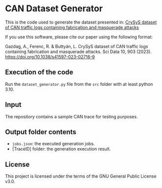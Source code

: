 # CAN Dataset Generator

This is the code used to generate the dataset presented in: [CrySyS dataset of CAN traffic logs containing fabrication and masquerade attacks](https://www.nature.com/articles/s41597-023-02716-9)

If you use this software, please cite our paper using the following format:

Gazdag, A., Ferenc, R. & Buttyán, L. CrySyS dataset of CAN traffic logs containing fabrication and masquerade attacks. Sci Data 10, 903 (2023). https://doi.org/10.1038/s41597-023-02716-9


## Execution of the code

Run the `dataset_generator.py` file from the `src` folder with at least python 3.10.


## Input

The repository contains a sample CAN trace for testing purposes.


## Output folder contents

- `jobs.json`: the executed generation jobs.
- [TraceID] folder: the generation execution result.


## License

This project is licensed under the terms of the GNU General Public License v3.0.
